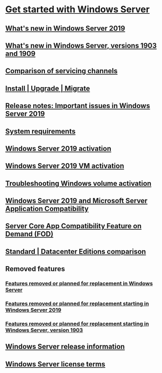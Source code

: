 # [Get started with Windows Server](../get-started/get-started-with-windows-server.md)
## [What's new in Windows Server 2019](../get-started/whats-new-in-windows-server-2019.md)
## [What's new in Windows Server, versions 1903 and 1909](../get-started/whats-new-in-windows-server-1903-1909.md)
## [Comparison of servicing channels](servicing-channels-19.md)
## [Install | Upgrade | Migrate](install-upgrade-migrate-19.md)
## [Release notes: Important issues in Windows Server 2019](rel-notes-19.md)
## [System requirements](sys-reqs-19.md)
## [Windows Server 2019 activation](activation-19.md)
## [Windows Server 2019 VM activation](vm-activation-19.md)
## [Troubleshooting Windows volume activation](../get-started/activation-troubleshooting-guide.md)
## [Windows Server 2019 and Microsoft Server Application Compatibility](app-compat-19.md)
## [Server Core App Compatibility Feature on Demand (FOD)](install-fod-19.md)
## [Standard | Datacenter Editions comparison](editions-comparison-19.md)
## Removed features
### [Features removed or planned for replacement in Windows Server](removed-features.md)
### [Features removed or planned for replacement starting in Windows Server 2019](removed-features-19.md)
### [Features removed or planned for replacement starting in Windows Server, version 1903](removed-features-1903.md)
## [Windows Server release information](../get-started/windows-server-release-info.md)
## [Windows Server license terms](../windows-server-licensing/windows-server-licensing.md)
